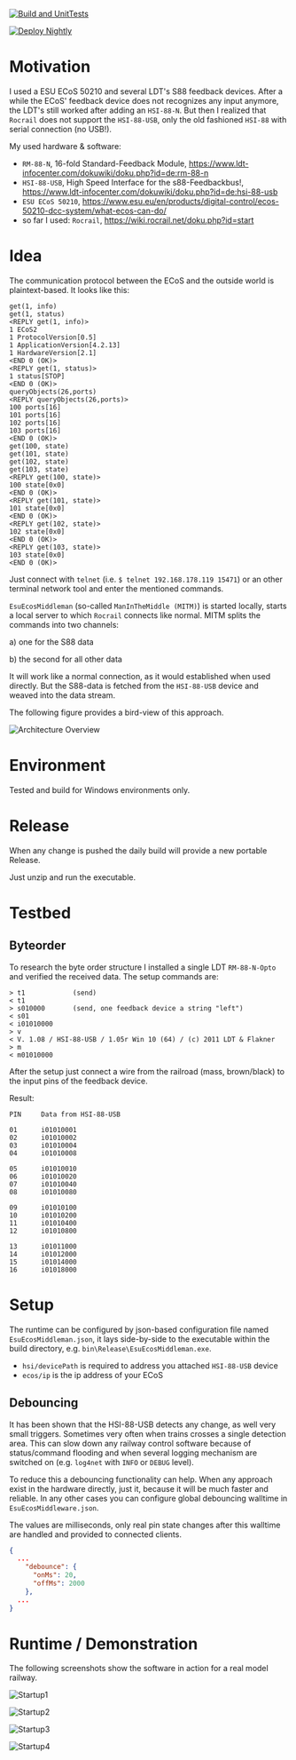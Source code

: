 
[![Build and UnitTests](https://github.com/cbries/RocrailHsi88UsbProxy/actions/workflows/msbuild.yml/badge.svg)](https://github.com/cbries/RocrailHsi88UsbProxy/actions/workflows/msbuild.yml)

[![Deploy Nightly](https://github.com/cbries/RocrailHsi88UsbProxy/actions/workflows/dailyBuild.yml/badge.svg)](https://github.com/cbries/RocrailHsi88UsbProxy/actions/workflows/dailyBuild.yml)

# Motivation

I used a ESU ECoS 50210 and several LDT's S88 feedback devices. After a while the ECoS' feedback device does not recognizes any input anymore, the LDT's still worked after adding an `HSI-88-N`. But then I realized that `Rocrail` does not support the `HSI-88-USB`, only the old fashioned `HSI-88` with serial connection (no USB!).

My used hardware & software:

- `RM-88-N`, 16-fold Standard-Feedback Module, https://www.ldt-infocenter.com/dokuwiki/doku.php?id=de:rm-88-n
- `HSI-88-USB`, High Speed Interface for the s88-Feedbackbus!, https://www.ldt-infocenter.com/dokuwiki/doku.php?id=de:hsi-88-usb
- `ESU ECoS 50210`, https://www.esu.eu/en/products/digital-control/ecos-50210-dcc-system/what-ecos-can-do/
- so far I used: `Rocrail`, https://wiki.rocrail.net/doku.php?id=start

# Idea

The communication protocol between the ECoS and the outside world is plaintext-based. It looks like this:

```
get(1, info)
get(1, status)
<REPLY get(1, info)>
1 ECoS2
1 ProtocolVersion[0.5]
1 ApplicationVersion[4.2.13]
1 HardwareVersion[2.1]
<END 0 (OK)>
<REPLY get(1, status)>
1 status[STOP]
<END 0 (OK)>
queryObjects(26,ports)
<REPLY queryObjects(26,ports)>
100 ports[16]
101 ports[16]
102 ports[16]
103 ports[16]
<END 0 (OK)>
get(100, state)
get(101, state)
get(102, state)
get(103, state)
<REPLY get(100, state)>
100 state[0x0]
<END 0 (OK)>
<REPLY get(101, state)>
101 state[0x0]
<END 0 (OK)>
<REPLY get(102, state)>
102 state[0x0]
<END 0 (OK)>
<REPLY get(103, state)>
103 state[0x0]
<END 0 (OK)>
```

Just connect with `telnet` (i.e. `$ telnet 192.168.178.119 15471`) or an other terminal network tool and enter the mentioned commands. 

`EsuEcosMiddleman` (so-called `ManInTheMiddle (MITM)`) is started locally, starts a local server to which `Rocrail` connects like normal. MITM splits the commands into two channels:

a) one for the S88 data
	
b) the second for all other data
	
It will work like a normal connection, as it would established when used directly. But the S88-data is fetched from the `HSI-88-USB` device and weaved into the data stream.

The following figure provides a bird-view of this approach.

![Architecture Overview](Documentation/Architecture01.png "Architecture Overview")

# Environment

Tested and build for Windows environments only.

# Release 

When any change is pushed the daily build will provide a new portable Release.

Just unzip and run the executable.

# Testbed

## Byteorder

To research the byte order structure I installed a single LDT `RM-88-N-Opto` and verified the received data. The setup commands are:

```
> t1            (send)
< t1     
> s010000       (send, one feedback device a string "left")
< s01
< i01010000
> v
< V. 1.08 / HSI-88-USB / 1.05r Win 10 (64) / (c) 2011 LDT & Flakner
> m
< m01010000
```

After the setup just connect a wire from the railroad (mass, brown/black) to the input pins of the feedback device.

Result:

```
PIN     Data from HSI-88-USB

01      i01010001
02      i01010002
03      i01010004
04      i01010008

05      i01010010
06      i01010020
07      i01010040
08      i01010080

09      i01010100
10      i01010200
11      i01010400
12      i01010800

13      i01011000
14      i01012000
15      i01014000
16      i01018000
```

# Setup 

The runtime can be configured by json-based configuration file named `EsuEcosMiddleman.json`, it lays side-by-side to the executable within the build directory, e.g. `bin\Release\EsuEcosMiddleman.exe`.

- `hsi/devicePath` is required to address you attached `HSI-88-USB` device
- `ecos/ip` is the ip address of your ECoS

## Debouncing

It has been shown that the HSI-88-USB detects any change, as well very small triggers. Sometimes very often when trains crosses a single detection area. This can slow down any railway control software because of status/command flooding and when several logging mechanism are switched on (e.g. `log4net` with `INFO` or `DEBUG` level).

To reduce this a debouncing functionality can help. When any approach exist in the hardware directly, just it, because it will be much faster and reliable. In any other cases you can configure global debouncing walltime in `EsuEcosMiddleware.json`.

The values are milliseconds, only real pin state changes after this walltime are handled and provided to connected clients.

```json
{
  ...
    "debounce": {
      "onMs": 20,
      "offMs": 2000
    },
  ...
}
``` 

# Runtime / Demonstration

The following screenshots show the software in action for a real model railway.

![Startup1](Documentation/runtime/01_Startup.png "Startup")

![Startup2](Documentation/runtime/02_RocrailConnectsToLocalProxy.png "Establishing connection to local instance")

![Startup3](Documentation/runtime/03_ListenToS88.png "S88 Feedback")

![Startup4](Documentation/runtime/04_renderer_.png "S88 Renderer")

